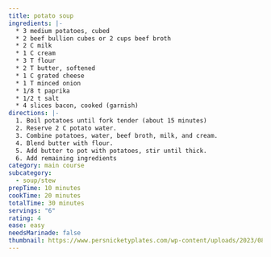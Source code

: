 ```yaml
---
title: potato soup
ingredients: |-
  * 3﻿ medium potatoes, cubed
  * 2﻿ beef bullion cubes or 2 cups beef broth
  * 2﻿ C milk
  * 1﻿ C cream
  * 3﻿ T flour
  * 2﻿ T butter, softened
  * 1﻿ C grated cheese
  * 1﻿ T minced onion
  * 1﻿/8 t paprika
  * 1﻿/2 t salt
  * 4﻿ slices bacon, cooked (garnish)
directions: |-
  1. B﻿oil potatoes until fork tender (about 15 minutes)
  2. R﻿eserve 2 C potato water.
  3. C﻿ombine potatoes, water, beef broth, milk, and cream.
  4. B﻿lend butter with flour.
  5. A﻿dd butter to pot with potatoes, stir until thick.
  6. A﻿dd remaining ingredients
category: main course
subcategory:
  - soup/stew
prepTime: 10 minutes
cookTime: 20 minutes
totalTime: 30 minutes
servings: "6"
rating: 4
ease: easy
needsMarinade: false
thumbnail: https://www.persnicketyplates.com/wp-content/uploads/2023/08/slow-cooker-cheesy-ham-potato-soup14-SQUARE.jpg
---
```

